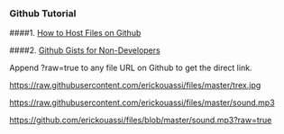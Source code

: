 ### Github Tutorial

####1. [How to Host Files on Github](http://www.labnol.org/internet/free-file-hosting-github/29092/)

####2. [Github Gists for Non-Developers](http://www.labnol.org/internet/github-gist-tutorial/28499/)

Append ?raw=true to any file URL on Github to get the direct link.

https://raw.githubusercontent.com/erickouassi/files/master/trex.jpg

https://raw.githubusercontent.com/erickouassi/files/master/sound.mp3

https://github.com/erickouassi/files/blob/master/sound.mp3?raw=true
